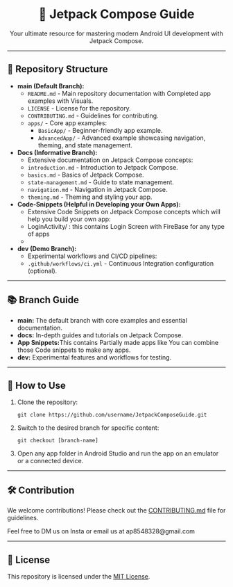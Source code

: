 <h1 align="center">📱 Jetpack Compose Guide</h1>
<p align="center">Your ultimate resource for mastering modern Android UI development with Jetpack Compose.</p>

---

<h2>📂 Repository Structure</h2>

<ul>
  <li>
    <strong>main (Default Branch):</strong>
    <ul>
      <li><code>README.md</code> - Main repository documentation with Completed app examples with Visuals.</li>
      <li><code>LICENSE</code> - License for the repository.</li>
      <li><code>CONTRIBUTING.md</code> - Guidelines for contributing.</li>
      <li>
        <code>apps/</code> - Core app examples:
        <ul>
          <li><code>BasicApp/</code> - Beginner-friendly app example.</li>
          <li><code>AdvancedApp/</code> - Advanced example showcasing navigation, theming, and state management.</li>
        </ul>
      </li>
    </ul>
  </li>

  <li>
    <strong>Docs (Informative Branch):</strong>
    <ul>
      <li>Extensive documentation on Jetpack Compose concepts:</li>
      <li><code>introduction.md</code> - Introduction to Jetpack Compose.</li>
      <li><code>basics.md</code> - Basics of Jetpack Compose.</li>
      <li><code>state-management.md</code> - Guide to state management.</li>
      <li><code>navigation.md</code> - Navigation in Jetpack Compose.</li>
      <li><code>theming.md</code> - Theming and styling your app.</li>
    </ul>
  </li>

  <li>
    <strong>Code-Snippets (Helpful in Developing your Own Apps):</strong>
    <ul>
      <li>Extensive Code Snippets on Jetpack Compose concepts which will help you build your own app:</li>
      <li>LoginActivity/ : this contains Login Screen with FireBase for any type of apps<li>
    </ul>
  </li>


  <li>
    <strong>dev (Demo Branch):</strong>
    <ul>
      <li>Experimental workflows and CI/CD pipelines:</li>
      <li><code>.github/workflows/ci.yml</code> - Continuous Integration configuration (optional).</li>
    </ul>
  </li>
</ul>

---

<h2>📚 Branch Guide</h2>

<ul>
  <li><strong>main:</strong> The default branch with core examples and essential documentation.</li>
  <li><strong>docs:</strong> In-depth guides and tutorials on Jetpack Compose.</li>
  <li><strong>App Snippets:</strong>This contains Partially made apps like You can combine those Code snippets to make any apps.</li>
  <li><strong>dev:</strong> Experimental features and workflows for testing.</li>
</ul>

---

<h2>🚀 How to Use</h2>

<ol>
  <li>Clone the repository:
    <pre><code>git clone https://github.com/username/JetpackComposeGuide.git</code></pre>
  </li>
  <li>Switch to the desired branch for specific content:
    <pre><code>git checkout [branch-name]</code></pre>
  </li>
  <li>Open any app folder in Android Studio and run the app on an emulator or a connected device.</li>
</ol>

---

<h2>🛠️ Contribution</h2>

<p>We welcome contributions! Please check out the <a href="CONTRIBUTING.md">CONTRIBUTING.md</a> file for guidelines.</p>
<p>Feel free to DM us on Insta or email us at ap8548328@gmail.com</p>

---

<h2>📜 License</h2>

<p>This repository is licensed under the <a href="LICENSE">MIT License</a>.</p>
